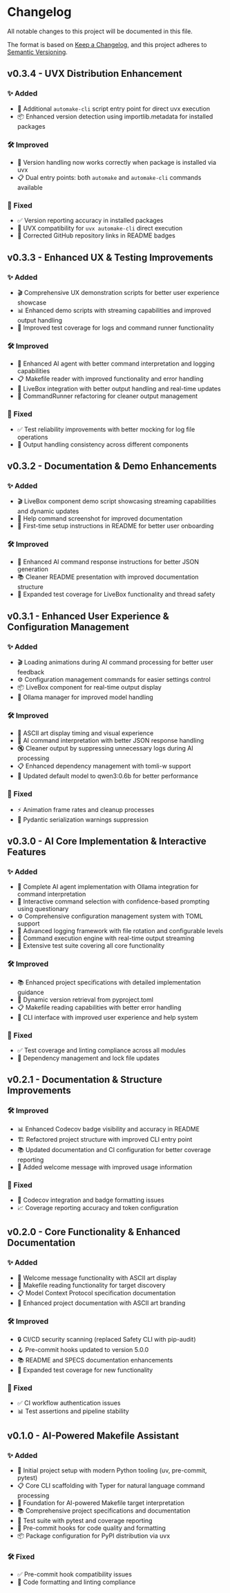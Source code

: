 # Changelog

All notable changes to this project will be documented in this file.

The format is based on [Keep a Changelog](https://keepachangelog.com/en/1.0.0/),
and this project adheres to [Semantic Versioning](https://semver.org/spec/v2.0.0.html).

## v0.3.4 - UVX Distribution Enhancement

### ✨ Added
- 🚀 Additional `automake-cli` script entry point for direct uvx execution
- 📦 Enhanced version detection using importlib.metadata for installed packages

### 🛠️ Improved
- 🔧 Version handling now works correctly when package is installed via uvx
- 📋 Dual entry points: both `automake` and `automake-cli` commands available

### 🔧 Fixed
- ✅ Version reporting accuracy in installed packages
- 🎯 UVX compatibility for `uvx automake-cli` direct execution
- 🔗 Corrected GitHub repository links in README badges

## v0.3.3 - Enhanced UX & Testing Improvements

### ✨ Added
- 🎬 Comprehensive UX demonstration scripts for better user experience showcase
- 📊 Enhanced demo scripts with streaming capabilities and improved output handling
- 🧪 Improved test coverage for logs and command runner functionality

### 🛠️ Improved
- 🤖 Enhanced AI agent with better command interpretation and logging capabilities
- 📋 Makefile reader with improved functionality and error handling
- 🎯 LiveBox integration with better output handling and real-time updates
- 🔧 CommandRunner refactoring for cleaner output management

### 🔧 Fixed
- ✅ Test reliability improvements with better mocking for log file operations
- 🎨 Output handling consistency across different components

## v0.3.2 - Documentation & Demo Enhancements

### ✨ Added
- 🎬 LiveBox component demo script showcasing streaming capabilities and dynamic updates
- 📸 Help command screenshot for improved documentation
- 🚀 First-time setup instructions in README for better user onboarding

### 🛠️ Improved
- 🤖 Enhanced AI command response instructions for better JSON generation
- 📚 Cleaner README presentation with improved documentation structure
- 🧪 Expanded test coverage for LiveBox functionality and thread safety

## v0.3.1 - Enhanced User Experience & Configuration Management

### ✨ Added
- 🎬 Loading animations during AI command processing for better user feedback
- ⚙️ Configuration management commands for easier settings control
- 📦 LiveBox component for real-time output display
- 🔧 Ollama manager for improved model handling

### 🛠️ Improved
- 🎨 ASCII art display timing and visual experience
- 🤖 AI command interpretation with better JSON response handling
- 🔇 Cleaner output by suppressing unnecessary logs during AI processing
- 📋 Enhanced dependency management with tomli-w support
- 🎯 Updated default model to qwen3:0.6b for better performance

### 🔧 Fixed
- ⚡ Animation frame rates and cleanup processes
- 🔕 Pydantic serialization warnings suppression

## v0.3.0 - AI Core Implementation & Interactive Features

### ✨ Added
- 🤖 Complete AI agent implementation with Ollama integration for command interpretation
- 🎯 Interactive command selection with confidence-based prompting using questionary
- ⚙️ Comprehensive configuration management system with TOML support
- 📝 Advanced logging framework with file rotation and configurable levels
- 🏃 Command execution engine with real-time output streaming
- 🧪 Extensive test suite covering all core functionality

### 🛠️ Improved
- 📚 Enhanced project specifications with detailed implementation guidance
- 🔧 Dynamic version retrieval from pyproject.toml
- 📋 Makefile reading capabilities with better error handling
- 🎨 CLI interface with improved user experience and help system

### 🔧 Fixed
- ✅ Test coverage and linting compliance across all modules
- 🔗 Dependency management and lock file updates

## v0.2.1 - Documentation & Structure Improvements

### 🛠️ Improved
- 📊 Enhanced Codecov badge visibility and accuracy in README
- 🏗️ Refactored project structure with improved CLI entry point
- 📚 Updated documentation and CI configuration for better coverage reporting
- 🎨 Added welcome message with improved usage information

### 🔧 Fixed
- 🔗 Codecov integration and badge formatting issues
- 📈 Coverage reporting accuracy and token configuration

## v0.2.0 - Core Functionality & Enhanced Documentation

### ✨ Added
- 🎨 Welcome message functionality with ASCII art display
- 📁 Makefile reading functionality for target discovery
- 📋 Model Context Protocol specification documentation
- 🎯 Enhanced project documentation with ASCII art branding

### 🛠️ Improved
- 🔒 CI/CD security scanning (replaced Safety CLI with pip-audit)
- 🪝 Pre-commit hooks updated to version 5.0.0
- 📚 README and SPECS documentation enhancements
- 🧪 Expanded test coverage for new functionality

### 🔧 Fixed
- ✅ CI workflow authentication issues
- 📊 Test assertions and pipeline stability

## v0.1.0 - AI-Powered Makefile Assistant

### ✨ Added
- 🚀 Initial project setup with modern Python tooling (uv, pre-commit, pytest)
- 📋 Core CLI scaffolding with Typer for natural language command processing
- 🤖 Foundation for AI-powered Makefile target interpretation
- 📚 Comprehensive project specifications and documentation
- 🧪 Test suite with pytest and coverage reporting
- 🔧 Pre-commit hooks for code quality and formatting
- 📦 Package configuration for PyPI distribution via uvx

### 🛠️ Fixed
- ✅ Pre-commit hook compatibility issues
- 📏 Code formatting and linting compliance

[0.3.4]: https://github.com/seanbaufeld/auto-make/releases/tag/v0.3.4
[0.3.3]: https://github.com/seanbaufeld/auto-make/releases/tag/v0.3.3
[0.3.2]: https://github.com/seanbaufeld/auto-make/releases/tag/v0.3.2
[0.3.1]: https://github.com/seanbaufeld/auto-make/releases/tag/v0.3.1
[0.3.0]: https://github.com/seanbaufeld/auto-make/releases/tag/v0.3.0
[0.2.1]: https://github.com/seanbaufeld/auto-make/releases/tag/v0.2.1
[0.2.0]: https://github.com/seanbaufeld/auto-make/releases/tag/v0.2.0
[0.1.0]: https://github.com/seanbaufeld/auto-make/releases/tag/v0.1.0
